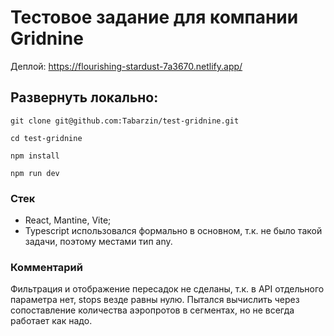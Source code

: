 # Тестовое задание для компании Gridnine

Деплой: https://flourishing-stardust-7a3670.netlify.app/

## Развернуть локально:

```
git clone git@github.com:Tabarzin/test-gridnine.git

cd test-gridnine

npm install

npm run dev

```

### Стек

- React, Mantine, Vite;
- Typescript использовался формально в основном, т.к. не было такой задачи, поэтому местами тип any.

### Комментарий

Фильтрация и отображение пересадок не сделаны, т.к. в API отдельного параметра нет, stops везде равны нулю. Пытался вычислить через сопоставление количества аэропротов в сегментах, но не всегда работает как надо.
